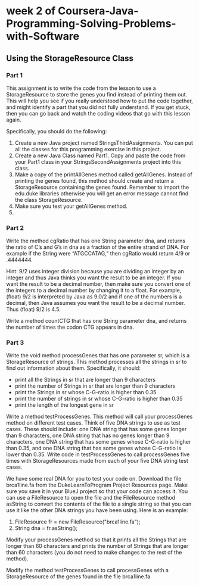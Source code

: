 
<h1>week 2 of Coursera-Java-Programming-Solving-Problems-with-Software</h1>
<h2>Using the StorageResource Class</h2>
<h3>Part 1</h3>

This assignment is to write the code from the lesson to use a StorageResource to store the genes you find instead of printing them out. This will help you see if you really understood how to put the code together, and might identify a part that you did not fully understand. If you get stuck, then you can go back and watch the coding videos that go with this lesson again.
<p>
Specifically, you should do the following:
</p><ol><li>
Create a new Java project named StringsThirdAssignments. You can put all the classes for this programming exercise in this project.
  </li><li>
Create a new Java Class named Part1. Copy and paste the code from your Part1 class in your StringsSecondAssignments project into this class.
  </li><li>
Make a copy of the printAllGenes method called getAllGenes. Instead of printing the genes found, this method should create and return a StorageResource containing the genes found. Remember to import the edu.duke libraries otherwise you will get an error message cannot find the class StorageResource.
</li><li>
Make sure you test your getAllGenes method.
</li><li></ol>
<h3>Part 2</h3>

Write the method cgRatio that has one String parameter dna, and returns the ratio of C’s and G’s in dna as a fraction of the entire strand of DNA. For example if the String were “ATGCCATAG,” then cgRatio would return 4/9 or .4444444.
<p>
Hint: 9/2 uses integer division because you are dividing an integer by an integer and thus Java thinks you want the result to be an integer. If you want the result to be a decimal number, then make sure you convert one of the integers to a decimal number by changing it to a float. For example, (float) 9/2 is interpreted by Java as 9.0/2 and if one of the numbers is a decimal, then Java assumes you want the result to be a decimal number. Thus (float) 9/2 is 4.5.
</p><p>
Write a method countCTG that has one String parameter dna, and returns the number of times the codon CTG appears in dna.
</p>
<h3>Part 3</h3>

Write the void method processGenes that has one parameter sr, which is a StorageResource of strings. This method processes all the strings in sr to find out information about them. Specifically, it should:
<ul>
  <li>print all the Strings in sr that are longer than 9 characters</li><li>
print the number of Strings in sr that are longer than 9 characters</li><li>
print the Strings in sr whose C-G-ratio is higher than 0.35</li><li>
print the number of strings in sr whose C-G-ratio is higher than 0.35</li><li>
print the length of the longest gene in sr</li></ul>
<p>
Write a method testProcessGenes. This method will call your processGenes method on different test cases. Think of five DNA strings to use as test cases. These should include: one DNA string that has some genes longer than 9 characters, one DNA string that has no genes longer than 9 characters, one DNA string that has some genes whose C-G-ratio is higher than 0.35, and one DNA string that has some genes whose C-G-ratio is lower than 0.35. Write code in testProcessGenes to call processGenes five times with StorageResources made from each of your five DNA string test cases.
</p><p>
We have some real DNA for you to test your code on. Download the file brca1line.fa from the DukeLearnToProgram Project Resources page. Make sure you save it in your BlueJ project so that your code can access it. You can use a FileResource to open the file and the FileResource method asString to convert the contents of the file to a single string so that you can use it like the other DNA strings you have been using. Here is an example:
</p><ol><li>
FileResource fr = new FileResource("brca1line.fa");</li><li>
  String dna = fr.asString();</li></ol>
<p>Modify your processGenes method so that it prints all the Strings that are longer than 60 characters and prints the number of Strings that are longer than 60 characters (you do not need to make changes to the rest of the method).
</p><p>
Modify the method testProcessGenes to call processGenes with a StorageResource of the genes found in the file brca1line.fa</p>
